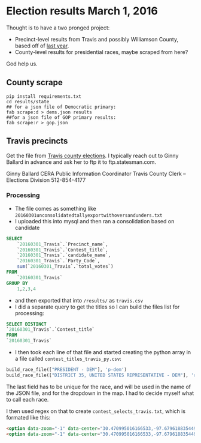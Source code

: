 Election results March 1, 2016
===============================

Thought is to have a two pronged project:

* Precinct-level results from Travis and possibly Williamson County, based off of [last year](http://projects.statesman.com/databases/election-map-20151103/).
* County-level results for presidential races, maybe scraped from here?

God help us.

## County scrape
``` shell
pip install requirements.txt
cd results/state
## for a json file of Democratic primary:
fab scrape:d > dems.json results
##for a json file of GOP primary results:
fab scrape:r > gop.json 
```

## Travis precincts

Get the file from [Travis county elections](elections@traviscoutytx.gov). I typically reach out to Ginny Ballard in advance and ask her to ftp it to ftp.statesman.com.

Ginny Ballard CERA
Public Information Coordinator
Travis County Clerk – Elections Division
512-854-4177

### Processing
* The file comes as something like `20160301unconsolidatedtallyexportwithoversandunders.txt`
* I uploaded this into mysql and then ran a consolidation based on candidate

``` sql
SELECT
    `20160301_Travis`.`Precinct_name`,
    `20160301_Travis`.`Contest_title`,
    `20160301_Travis`.`candidate_name`,
    `20160301_Travis`.`Party_Code`,
    sum(`20160301_Travis`.`total_votes`)
FROM
    `20160301_Travis`
GROUP BY
    1,2,3,4
```

* and then exported that into `/results/` as `travis.csv`
* I did a separate query to get the titles so I can build the files list for processing:

``` sql
SELECT DISTINCT
`20160301_Travis`.`Contest_title`
FROM
`20160301_Travis`
```

* I then took each line of that file and started creating the python array in a file called `contest_titles_travis_py.csv`:

``` python
build_race_file(["PRESIDENT - DEM"], 'p-dem')
build_race_file(["DISTRICT 35, UNITED STATES REPRESENTATIVE - DEM"], 'rd35-dem')
```

The last field has to be unique for the race, and will be used in the name of the JSON file, and for the dropdown in the map. I had to decide myself what to call each race.

I then used regex on that to create `contest_selects_travis.txt`, which is formated like this:

``` html
<option data-zoom="-1" data-center="30.470995016166533,-97.67961883544923" value="p-d">PRESIDENT - DEM</option>
<option data-zoom="-1" data-center="30.470995016166533,-97.67961883544923" value="rd35-d">DISTRICT 35, UNITED STATES REPRESENTATIVE - DEM</option>

```


